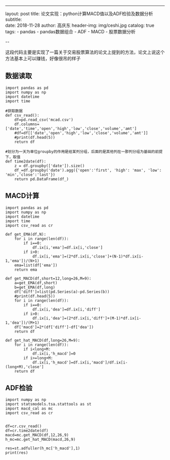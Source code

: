 ---
layout:     post
title:      论文实现：python计算MACD值以及ADF检验及数据分析
subtitle:  
date:       2018-11-28
author:     高庆东
header-img: img/ceshi.jpg
catalog: true
tags:
    - pandas
    - pandas数据组合
    - ADF
    - MACD
    - 股票数据分析
    
--


这段代码主要是实现了一篇关于交易股票算法的论文上提到的方法，论文上说这个方法基本上可以赚钱，好像很吊的样子
## 数据读取

    import pandas as pd
    import numpy as np
    import datetime
    import time

    #获取数据
    def csv_read():
        df=pd.read_csv('mcad.csv')
        df.columns=['date','time','open','high','low','close','volume','amt']
        #df=df[['date','open','high','low','close','volume','amt']]
        #print(df.head(5))
        return df

    #划分为一天为单位groupby的作用是给某列分组，后面的是其他列在一那列分组为基础的前提下，取值
    def time2date(df):
        z = df.groupby(['date']).size()
        df_=df.groupby('date').agg({'open':'first', 'high': 'max', 'low': 'min','close':'last'})
        return pd.DataFrame(df_)
        
## MACD计算
    import pandas as pd
    import numpy as np
    import datetime
    import time
    import csv_read as cr

    def get_EMA(df,N):
        for i in range(len(df)):
            if i==0:
                df.ix[i,'ema']=df.ix[i,'close']
            if i>0:
                df.ix[i,'ema']=(2*df.ix[i,'close']+(N-1)*df.ix[i-1,'ema'])/(N+1)
        ema=list(df['ema'])
        return ema

    def get_MACD(df,short=12,long=26,M=9):
        a=get_EMA(df,short)
        b=get_EMA(df,long)
        df['diff']=list(pd.Series(a)-pd.Series(b))
        #print(df.head(5))
        for i in range(len(df)):
            if i==0:
                df.ix[i,'dea']=df.ix[i,'diff']
            if i>0:
                df.ix[i,'dea']=(2*df.ix[i,'diff']+(M-1)*df.ix[i-1,'dea'])/(M+1)
        df['macd']=2*(df['diff']-df['dea'])
        return df

    def get_hat_MACD(df,long=26,M=9):
        for i in range(len(df)):
            if i<long+M:
                df.ix[i,'h_macd']=0
            if i>=long+M:
                df.ix[i,'h_macd']=df.ix[i,'macd']/df.ix[i-(long+M),'close']
        return df


## ADF检验
    import numpy as np
    import statsmodels.tsa.stattools as st
    import macd_cal as mc 
    import csv_read as cr


    df=cr.csv_read()
    df=cr.time2date(df)
    macd=mc.get_MACD(df,12,26,9)
    h_mc=mc.get_hat_MACD(macd,26,9)

    res=st.adfuller(h_mc['h_macd'],1)
    print(res)
